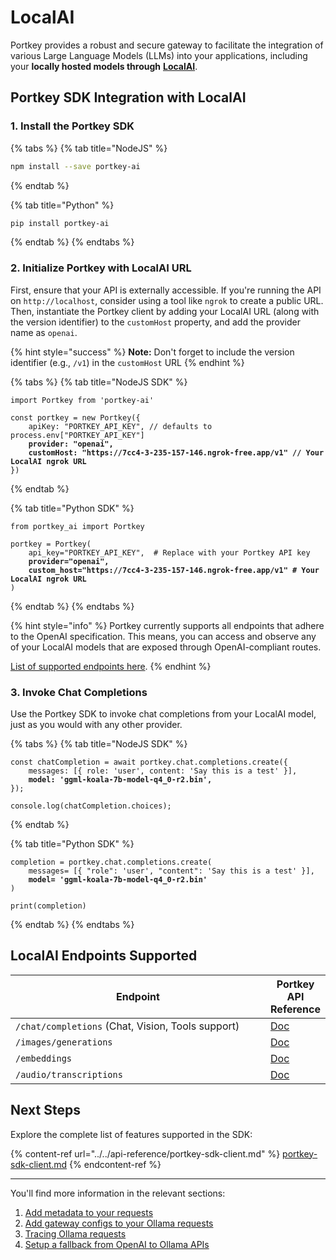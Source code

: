 # LocalAI

Portkey provides a robust and secure gateway to facilitate the integration of various Large Language Models (LLMs) into your applications, including your **locally hosted models through** [**LocalAI**](https://localai.io/).

## Portkey SDK Integration with LocalAI

### **1. Install the Portkey SDK**

{% tabs %}
{% tab title="NodeJS" %}
```bash
npm install --save portkey-ai
```
{% endtab %}

{% tab title="Python" %}
```bash
pip install portkey-ai
```
{% endtab %}
{% endtabs %}

### **2. Initialize Portkey with LocalAI URL**

First, ensure that your API is externally accessible. If you're running the API on `http://localhost`, consider using a tool like `ngrok` to create a public URL. Then, instantiate the Portkey client by adding your LocalAI URL (along with the version identifier) to the `customHost` property, and add the provider name as `openai`.

{% hint style="success" %}
**Note:** Don't forget to include the version identifier (e.g., `/v1`) in the `customHost` URL
{% endhint %}

{% tabs %}
{% tab title="NodeJS SDK" %}
<pre class="language-javascript"><code class="lang-javascript">import Portkey from 'portkey-ai'
 
const portkey = new Portkey({
    apiKey: "PORTKEY_API_KEY", // defaults to process.env["PORTKEY_API_KEY"]
<strong>    provider: "openai",
</strong><strong>    customHost: "https://7cc4-3-235-157-146.ngrok-free.app/v1" // Your LocalAI ngrok URL
</strong>})
</code></pre>
{% endtab %}

{% tab title="Python SDK" %}
<pre class="language-python"><code class="lang-python">from portkey_ai import Portkey

portkey = Portkey(
    api_key="PORTKEY_API_KEY",  # Replace with your Portkey API key
<strong>    provider="openai",
</strong><strong>    custom_host="https://7cc4-3-235-157-146.ngrok-free.app/v1" # Your LocalAI ngrok URL    
</strong>)
</code></pre>
{% endtab %}
{% endtabs %}

{% hint style="info" %}
Portkey currently supports all endpoints that adhere to the OpenAI specification. This means, you can access and observe any of your LocalAI models that are exposed through OpenAI-compliant routes.&#x20;

[List of supported endpoints here](local-ai.md#localai-endpoints-supported).
{% endhint %}

### **3. Invoke Chat Completions**

Use the Portkey SDK to invoke chat completions from your LocalAI model, just as you would with any other provider.

{% tabs %}
{% tab title="NodeJS SDK" %}
<pre class="language-javascript"><code class="lang-javascript">const chatCompletion = await portkey.chat.completions.create({
    messages: [{ role: 'user', content: 'Say this is a test' }],
<strong>    model: 'ggml-koala-7b-model-q4_0-r2.bin',
</strong>});

console.log(chatCompletion.choices);
</code></pre>
{% endtab %}

{% tab title="Python SDK" %}
<pre class="language-python"><code class="lang-python">completion = portkey.chat.completions.create(
    messages= [{ "role": 'user', "content": 'Say this is a test' }],
<strong>    model= 'ggml-koala-7b-model-q4_0-r2.bin'
</strong>)

print(completion)
</code></pre>
{% endtab %}
{% endtabs %}

## LocalAI Endpoints Supported

<table data-header-hidden><thead><tr><th width="533">Endpoint</th><th>Portkey API Reference</th></tr></thead><tbody><tr><td><code>/chat/completions</code> (Chat, Vision, Tools support)</td><td><a href="../../endpoints/chat-completions.md">Doc</a></td></tr><tr><td><code>/images/generations</code></td><td><a href="../../endpoints/completions-1.md">Doc</a></td></tr><tr><td><code>/embeddings</code></td><td><a href="../../endpoints/embeddings.md">Doc</a></td></tr><tr><td><code>/audio/transcriptions</code></td><td><a href="../../product/ai-gateway-streamline-llm-integrations/multimodal-capabilities/vision-1.md">Doc</a></td></tr></tbody></table>

## Next Steps

Explore the complete list of features supported in the SDK:

{% content-ref url="../../api-reference/portkey-sdk-client.md" %}
[portkey-sdk-client.md](../../api-reference/portkey-sdk-client.md)
{% endcontent-ref %}

***

You'll find more information in the relevant sections:

1. [Add metadata to your requests](../../product/observability-modern-monitoring-for-llms/metadata.md)
2. [Add gateway configs to your Ollama requests](../../product/ai-gateway-streamline-llm-integrations/universal-api.md#ollama-in-configs)
3. [Tracing Ollama requests](../../product/observability-modern-monitoring-for-llms/traces.md)
4. [Setup a fallback from OpenAI to Ollama APIs](../../product/ai-gateway-streamline-llm-integrations/fallbacks.md)

